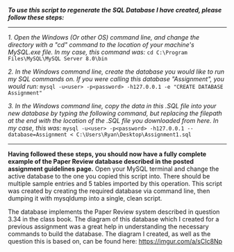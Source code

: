 _**To use this script to regenerate the SQL Database I have created, please follow these steps:**_

____________________________________________________________________________________________________________________________    
_1. Open the Windows (Or other OS) command line, and change the directory with a "cd" command to the location of your machine's MySQL.exe file. In my case, this command was:_ 
 ```cd C:\Program Files\MySQL\MySQL Server 8.0\bin```

_2. In the Windows command line, create the database you would like to run my SQL commands on. If you were calling this database "Assignment", you would run:_
```mysql -u<user> -p<password> -h127.0.0.1 -e "CREATE DATABASE Assignment"```

_3. In the Windows command line, copy the data in this .SQL file into your new database by typing the following command, but replacing the filepath at the end with the location of the .SQL file you downloaded from here. In my case, this was:_
```mysql -u<user> -p<password> -h127.0.0.1 --database=Assignment < C:\Users\Ryan\Desktop\Assignment1.sql```
                                                      
____________________________________________________________________________________________________________________________                                                     
**Having followed these steps, you should now have a fully complete example of the Paper Review database described in the posted assignment guidelines page.** Open your MySQL terminal and change the active database to the one you copied this script into. There should be multiple sample entries and 5 tables imported by this operation. This script was created by creating the required database via command line, then dumping it with mysqldump into a single, clean script.

The database implements the Paper Review system described in question 3.34 in the class book. The diagram of this database which I created for a previous assignment was a great help in understanding the necessary commands to build the database. The diagram I created, as well as the question this is based on, can be found here: https://imgur.com/a/sCIc8Np
